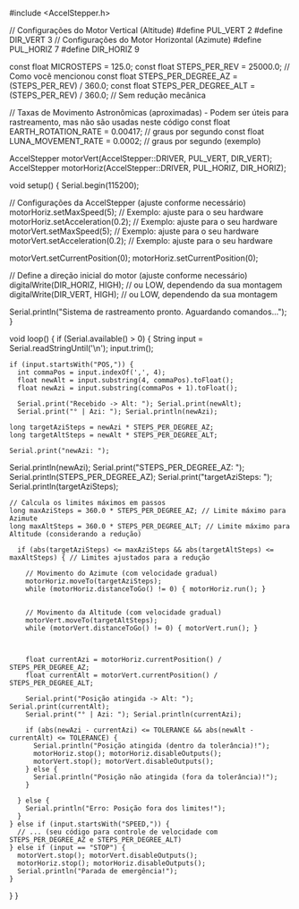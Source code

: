 #include <AccelStepper.h>

// Configurações do Motor Vertical (Altitude)
#define PUL_VERT 2
#define DIR_VERT 3
// Configurações do Motor Horizontal (Azimute)
#define PUL_HORIZ 7
#define DIR_HORIZ 9

const float MICROSTEPS = 125.0;
const float STEPS_PER_REV = 25000.0; // Como você mencionou
const float STEPS_PER_DEGREE_AZ = (STEPS_PER_REV) / 360.0;
const float STEPS_PER_DEGREE_ALT = (STEPS_PER_REV) / 360.0; // Sem redução mecânica


// Taxas de Movimento Astronômicas (aproximadas) - Podem ser úteis para rastreamento, mas não são usadas neste código
const float EARTH_ROTATION_RATE = 0.00417; // graus por segundo
const float LUNA_MOVEMENT_RATE = 0.0002; // graus por segundo (exemplo)


AccelStepper motorVert(AccelStepper::DRIVER, PUL_VERT, DIR_VERT);
AccelStepper motorHoriz(AccelStepper::DRIVER, PUL_HORIZ, DIR_HORIZ);

void setup() {
  Serial.begin(115200);

  // Configurações da AccelStepper (ajuste conforme necessário)
  motorHoriz.setMaxSpeed(5);    // Exemplo: ajuste para o seu hardware
  motorHoriz.setAcceleration(0.2); // Exemplo: ajuste para o seu hardware
  motorVert.setMaxSpeed(5);      // Exemplo: ajuste para o seu hardware
  motorVert.setAcceleration(0.2);   // Exemplo: ajuste para o seu hardware


  motorVert.setCurrentPosition(0);
  motorHoriz.setCurrentPosition(0);

  // Define a direção inicial do motor (ajuste conforme necessário)
  digitalWrite(DIR_HORIZ, HIGH); // ou LOW, dependendo da sua montagem
  digitalWrite(DIR_VERT, HIGH); // ou LOW, dependendo da sua montagem

  Serial.println("Sistema de rastreamento pronto. Aguardando comandos...");
}

void loop() {
  if (Serial.available() > 0) {
    String input = Serial.readStringUntil('\n');
    input.trim();

    if (input.startsWith("POS,")) {
      int commaPos = input.indexOf(',', 4);
      float newAlt = input.substring(4, commaPos).toFloat();
      float newAzi = input.substring(commaPos + 1).toFloat();

      Serial.print("Recebido -> Alt: "); Serial.print(newAlt);
      Serial.print("° | Azi: "); Serial.println(newAzi);

    long targetAziSteps = newAzi * STEPS_PER_DEGREE_AZ;
    long targetAltSteps = newAlt * STEPS_PER_DEGREE_ALT;

    Serial.print("newAzi: ");
Serial.println(newAzi);
Serial.print("STEPS_PER_DEGREE_AZ: ");
Serial.println(STEPS_PER_DEGREE_AZ);
Serial.print("targetAziSteps: ");
Serial.println(targetAziSteps);

    // Calcula os limites máximos em passos
    long maxAziSteps = 360.0 * STEPS_PER_DEGREE_AZ; // Limite máximo para Azimute
    long maxAltSteps = 360.0 * STEPS_PER_DEGREE_ALT; // Limite máximo para Altitude (considerando a redução)

      if (abs(targetAziSteps) <= maxAziSteps && abs(targetAltSteps) <= maxAltSteps) { // Limites ajustados para a redução

        // Movimento do Azimute (com velocidade gradual)
        motorHoriz.moveTo(targetAziSteps);
        while (motorHoriz.distanceToGo() != 0) { motorHoriz.run(); }


        // Movimento da Altitude (com velocidade gradual)
        motorVert.moveTo(targetAltSteps);
        while (motorVert.distanceToGo() != 0) { motorVert.run(); }



        float currentAzi = motorHoriz.currentPosition() / STEPS_PER_DEGREE_AZ;
        float currentAlt = motorVert.currentPosition() / STEPS_PER_DEGREE_ALT;

        Serial.print("Posição atingida -> Alt: "); Serial.print(currentAlt);
        Serial.print("° | Azi: "); Serial.println(currentAzi);

        if (abs(newAzi - currentAzi) <= TOLERANCE && abs(newAlt - currentAlt) <= TOLERANCE) {
          Serial.println("Posição atingida (dentro da tolerância)!");
          motorHoriz.stop(); motorHoriz.disableOutputs();
          motorVert.stop(); motorVert.disableOutputs();
        } else {
          Serial.println("Posição não atingida (fora da tolerância)!");
        }

      } else {
        Serial.println("Erro: Posição fora dos limites!");
      }
    } else if (input.startsWith("SPEED,")) {
      // ... (seu código para controle de velocidade com STEPS_PER_DEGREE_AZ e STEPS_PER_DEGREE_ALT)
    } else if (input == "STOP") {
      motorVert.stop(); motorVert.disableOutputs();
      motorHoriz.stop(); motorHoriz.disableOutputs();
      Serial.println("Parada de emergência!");
    }
  }
}